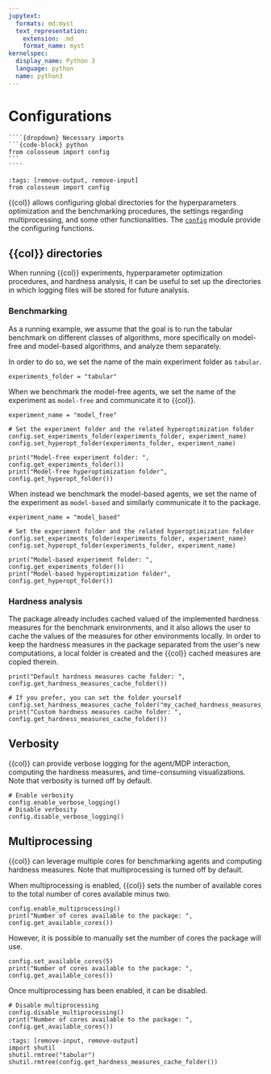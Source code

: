 ```yaml
---
jupytext:
  formats: md:myst
  text_representation:
    extension: .md
    format_name: myst
kernelspec:
  display_name: Python 3
  language: python
  name: python3
---
```

# Configurations

`````{margin}
````{dropdown} Necessary imports
```{code-block} python
from colosseum import config
```
````
`````
```{code-cell}
:tags: [remove-output, remove-input]
from colosseum import config
```

{{col}} allows configuring global directories for the hyperparameters optimization and the benchmarking procedures,
the settings regarding multiprocessing, and some other functionalities.
The <a href="../pdoc_files/colosseum/config.html">``config``</a> module provide the configuring functions.

## {{col}} directories

When running {{col}} experiments, hyperparameter optimization procedures, and hardness analysis, it can be useful to set
up the directories in which logging files will be stored for future analysis.

### Benchmarking

As a running example, we assume that the goal is to run the tabular benchmark on different classes of algorithms, more
specifically on model-free and model-based algorithms, and analyze them separately.

In order to do so, we set the name of the main experiment folder as `tabular`.
```{code-cell}
experiments_folder = "tabular"
```

When we benchmark the model-free agents, we set the name of the experiment as `model-free` and communicate it to {{col}}.
```{code-cell}
experiment_name = "model_free"

# Set the experiment folder and the related hyperoptimization folder
config.set_experiments_folder(experiments_folder, experiment_name)
config.set_hyperopt_folder(experiments_folder, experiment_name)

print("Model-free experiment folder: ", config.get_experiments_folder())
print("Model-free hyperoptimization folder", config.get_hyperopt_folder())
```

When instead we benchmark the model-based agents, we set the name of the experiment as `model-based` and similarly communicate it to the package.
```{code-cell}
experiment_name = "model_based"

# Set the experiment folder and the related hyperoptimization folder
config.set_experiments_folder(experiments_folder, experiment_name)
config.set_hyperopt_folder(experiments_folder, experiment_name)

print("Model-based experiment folder: ", config.get_experiments_folder())
print("Model-based hyperoptimization folder", config.get_hyperopt_folder())
```

### Hardness analysis

The package already includes cached valued of the implemented hardness measures for the benchmark environments, and it also allows the user to cache the values of the measures for other environments locally.
In order to keep the hardness measures in the package separated from the user's new computations, a local folder is created and the {{col}} cached measures are copied therein.

```{code-cell}
print("Default hardness measures cache folder: ", config.get_hardness_measures_cache_folder())

# If you prefer, you can set the folder yourself
config.set_hardness_measures_cache_folder("my_cached_hardness_measures_folder")
print("Custom hardness measures cache folder: ", config.get_hardness_measures_cache_folder())
```

## Verbosity

{{col}} can provide verbose logging for the agent/MDP interaction, computing the hardness measures, and time-consuming visualizations.
Note that verbosity is turned off by default.

```{code-cell}
# Enable verbosity
config.enable_verbose_logging()
# Disable verbosity
config.disable_verbose_logging()
```


## Multiprocessing

{{col}} can leverage multiple cores for benchmarking agents and computing hardness measures.
Note that multiprocessing is turned off by default.

When multiprocessing is enabled, {{col}} sets the number of available cores to the total number of cores available minus two.
```{code-cell}
config.enable_multiprocessing()
print("Number of cores available to the package: ", config.get_available_cores())
```

However, it is possible to manually set the number of cores the package will use.
```{code-cell}
config.set_available_cores(5)
print("Number of cores available to the package: ", config.get_available_cores())
```

Once multiprocessing has been enabled, it can be disabled.
```{code-cell}
# Disable multiprocessing
config.disable_multiprocessing()
print("Number of cores available to the package: ", config.get_available_cores())
```

```{code-cell}
:tags: [remove-input, remove-output]
import shutil
shutil.rmtree("tabular")
shutil.rmtree(config.get_hardness_measures_cache_folder())
```


